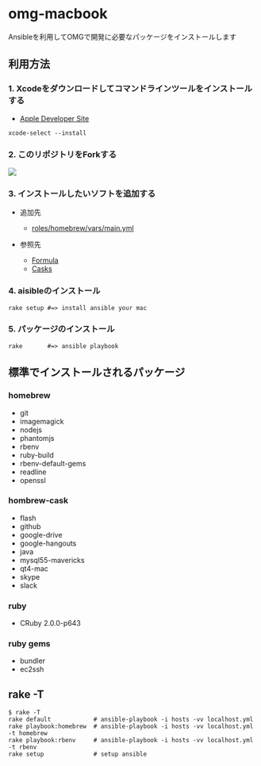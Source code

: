 # omg-macbook

Ansibleを利用してOMGで開発に必要なパッケージをインストールします

## 利用方法

### 1. Xcodeをダウンロードしてコマンドラインツールをインストールする

  * [Apple Developer Site](link-apple)

```
xcode-select --install
```

### 2. このリポジトリをForkする

![](https://raw.githubusercontent.com/mrtaddy/omg-macbook/master/images/fork_button.png)

### 3. インストールしたいソフトを追加する

  * 追加先
    * [roles/homebrew/vars/main.yml](link-main-yaml)

  * 参照先
    * [Formula](link-formula)
    * [Casks](link-casks)

### 4. aisibleのインストール

```
rake setup #=> install ansible your mac
```

### 5. パッケージのインストール

```
rake       #=> ansible playbook
```


## 標準でインストールされるパッケージ

### homebrew
- git
- imagemagick
- nodejs
- phantomjs
- rbenv
- ruby-build
- rbenv-default-gems
- readline
- openssl

### hombrew-cask
- flash
- github
- google-drive
- google-hangouts
- java
- mysql55-mavericks
- qt4-mac
- skype
- slack

### ruby
- CRuby 2.0.0-p643

### ruby gems
- bundler
- ec2ssh


## rake -T

```
$ rake -T
rake default            # ansible-playbook -i hosts -vv localhost.yml
rake playbook:homebrew  # ansible-playbook -i hosts -vv localhost.yml -t homebrew
rake playbook:rbenv     # ansible-playbook -i hosts -vv localhost.yml -t rbenv
rake setup              # setup ansible
```

[link-apple]:https://developer.apple.com/jp/
[link-formula]:https://github.com/Homebrew/homebrew/tree/master/Library/Formula
[link-casks]:https://github.com/phinze/homebrew-cask/tree/master/Casks
[link-main-yml]:https://github.com/mrtaddy/omg-macbook/blob/master/roles/homebrew/vars/main.yml
